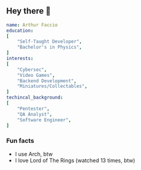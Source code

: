 ## Hey there 👋
``` yaml
name: Arthur Faccio
education: 
[
    "Self-Taught Developer",
    "Bachelor's in Physics",
]
interests: 
[
    "Cybersec",
    "Video Games",
    "Backend Development",    
    "Miniatures/Collectables",
]
techincal_background:
[
    "Pentester",
    "QA Analyst",    
    "Software Engineer",
]
```

### Fun facts
- I use Arch, btw
- I love Lord of The Rings (watched 13 times, btw)
